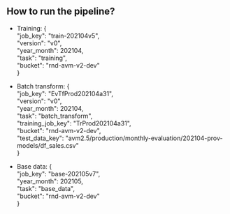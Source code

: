 ## How to run the pipeline?

* Training:
{\
  "job_key": "train-202104v5",\
  "version": "v0",\
  "year_month": 202104,\
  "task": "training",\
  "bucket": "rnd-avm-v2-dev"\
}

* Batch transform:
{\
  "job_key": "EvTfProd202104a31",\
  "version": "v0",\
  "year_month": 202104,\
  "task": "batch_transform",\
  "training_job_key": "TrProd202104a31",\
  "bucket": "rnd-avm-v2-dev",\
  "test_data_key": "avm2.5/production/monthly-evaluation/202104-prov-models/df_sales.csv"\
}

* Base data:
{\
  "job_key": "base-202105v7",\
  "year_month": 202105,\
  "task": "base_data",\
  "bucket": "rnd-avm-v2-dev"\
}





